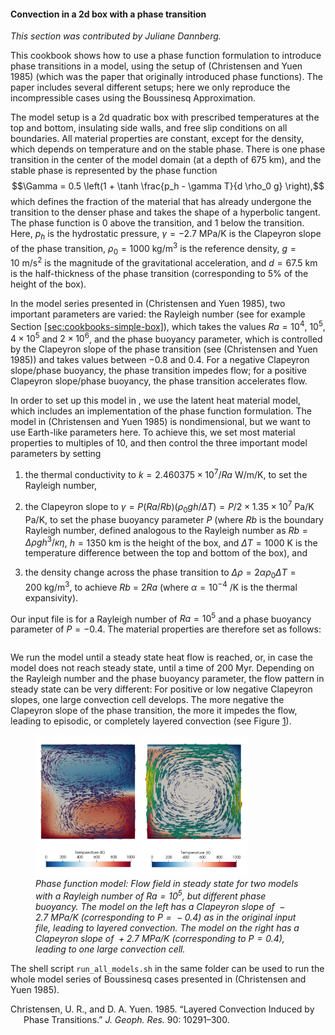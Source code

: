 #### Convection in a 2d box with a phase transition

*This section was contributed by Juliane Dannberg.*

This cookbook shows how to use a phase function formulation to introduce phase
transitions in a model, using the setup of (Christensen and Yuen 1985) (which
was the paper that originally introduced phase functions). The paper includes
several different setups; here we only reproduce the incompressible cases
using the Boussinesq Approximation.

The model setup is a 2d quadratic box with prescribed temperatures at the top
and bottom, insulating side walls, and free slip conditions on all boundaries.
All material properties are constant, except for the density, which depends on
temperature and on the stable phase. There is one phase transition in the
center of the model domain (at a depth of 675 km), and the stable phase is
represented by the phase function
$$\Gamma = 0.5 \left(1 + \tanh \frac{p_h - \gamma T}{d \rho_0 g} \right),$$
which defines the fraction of the material that has already undergone the
transition to the denser phase and takes the shape of a hyperbolic tangent.
The phase function is 0 above the transition, and 1 below the transition.
Here, $p_h$ is the hydrostatic pressure,
$\gamma = -2.7~\si{\mega\pascal\per\kelvin}$ is the Clapeyron slope of the
phase transition, $\rho_0 = 1000~\si{\kg\per\cubic\meter}$ is the reference
density, $g = 10~\si{\metre\per\square\second}$ is the magnitude of the
gravitational acceleration, and $d = 67.5~\si{\km}$ is the half-thickness of
the phase transition (corresponding to 5% of the height of the box).

In the model series presented in (Christensen and Yuen 1985), two important
parameters are varied: the Rayleigh number (see for example
Section&nbsp;[\[sec:cookbooks-simple-box\]][1]), which takes the values
$Ra = 10^4$, $10^5$, $4 \times 10^5$ and $2 \times 10^6$, and the phase
buoyancy parameter, which is controlled by the Clapeyron slope of the phase
transition (see (Christensen and Yuen 1985)) and takes values between $-0.8$
and $0.4$. For a negative Clapeyron slope/phase buoyancy, the phase transition
impedes flow; for a positive Clapeyron slope/phase buoyancy, the phase
transition accelerates flow.

In order to set up this model in , we use the latent heat material model,
which includes an implementation of the phase function formulation. The model
in (Christensen and Yuen 1985) is nondimensional, but we want to use
Earth-like parameters here. To achieve this, we set most material properties
to multiples of 10, and then control the three important model parameters by
setting

1.  the thermal conductivity to
    $k = 2.460375 \times 10^7 / Ra~\si{\watt\per\metre\per\kelvin}$, to set
    the Rayleigh number,

2.  the Clapeyron slope to
    $\gamma = P (Ra/Rb) (\rho_0 g h/\Delta T) = P/2 \times 1.35 \times 10^7~\si{\pascal\per\kelvin}$
    Pa/K, to set the phase buoyancy parameter $P$ (where $Rb$ is the boundary
    Rayleigh number, defined analogous to the Rayleigh number as
    $Rb = \Delta \rho g h^3 / \kappa \eta$, $h=1350~\si{\km}$ is the height of
    the box, and $\Delta T = 1000~\si{\kelvin}$ is the temperature difference
    between the top and bottom of the box), and

3.  the density change across the phase transition to
    $\Delta \rho = 2 \alpha \rho_0 \Delta T = 200~\si{\kg\per\cubic\meter}$,
    to achieve $Rb$ = 2$Ra$ (where $\alpha = 10^{-4}~\si{\per\kelvin}$ is the
    thermal expansivity).

Our input file is for a Rayleigh number of $Ra = 10^5$ and a phase buoyancy
parameter of $P=-0.4$. The material properties are therefore set as follows:

``` prmfile
```

We run the model until a steady state heat flow is reached, or, in case the
model does not reach steady state, until a time of 200 Myr. Depending on the
Rayleigh number and the phase buoyancy parameter, the flow pattern in steady
state can be very different: For positive or low negative Clapeyron slopes,
one large convection cell develops. The more negative the Clapeyron slope of
the phase transition, the more it impedes the flow, leading to episodic, or
completely layered convection (see Figure&nbsp;[1]).

<figure>
<img src="cookbooks/christensen_yuen_phase_function/doc/flow_field.png" id="fig:christensen_yuen" style="width:80.0%" alt="Phase function model: Flow field in steady state for two models with a Rayleigh number of Ra = 10^5, but different phase buoyancy. The model on the left has a Clapeyron slope of -2.7~\si{\mega\pascal\per\kelvin} (corresponding to P=-0.4) as in the original input file, leading to layered convection. The model on the right has a Clapeyron slope of +2.7~\si{\mega\pascal\per\kelvin} (corresponding to P=0.4), leading to one large convection cell." /><figcaption aria-hidden="true"><em>Phase function model: Flow field in steady state for two models with a Rayleigh number of <span class="math inline"><em>R</em><em>a</em>&#x2004;=&#x2004;10<sup>5</sup></span>, but different phase buoyancy. The model on the left has a Clapeyron slope of <span class="math inline">&#x2005;&#x2212;&#x2005;2.7&#xA0;MPa/K</span> (corresponding to <span class="math inline"><em>P</em>&#x2004;=&#x2004;&#x2005;&#x2212;&#x2005;0.4</span>) as in the original input file, leading to layered convection. The model on the right has a Clapeyron slope of <span class="math inline">&#x2005;+&#x2005;2.7&#xA0;MPa/K</span> (corresponding to <span class="math inline"><em>P</em>&#x2004;=&#x2004;0.4</span>), leading to one large convection cell.</em></figcaption>
</figure>

The shell script `run_all_models.sh` in the same folder can be used to run the
whole model series of Boussinesq cases presented in (Christensen and Yuen
1985).

<div id="refs" class="references csl-bib-body hanging-indent">

<div id="ref-CY85" class="csl-entry">

Christensen, U. R., and D. A. Yuen. 1985. &ldquo;Layered Convection Induced by
Phase Transitions.&rdquo; *J. Geoph. Res.* 90: 10291&ndash;300.

</div>

</div>

  [1]: #sec:cookbooks-simple-box
  [1]: #fig:christensen_yuen
